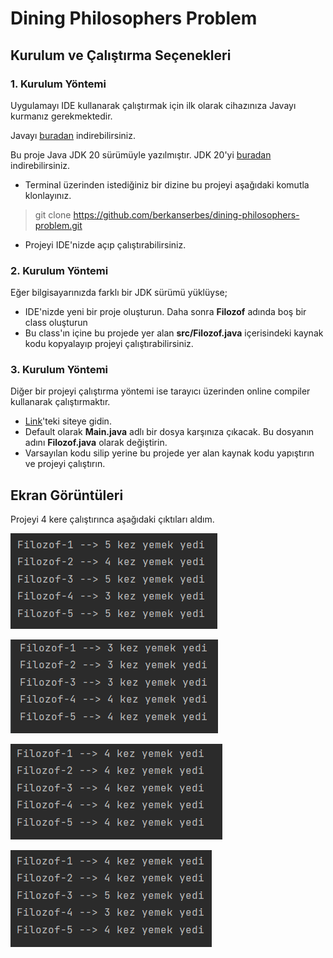 # Dining Philosophers Problem

## Kurulum ve Çalıştırma Seçenekleri

### 1. Kurulum Yöntemi
Uygulamayı IDE kullanarak çalıştırmak için ilk olarak cihazınıza Javayı kurmanız gerekmektedir.

Javayı [buradan](https://www.java.com/en/download/) indirebilirsiniz.

Bu proje Java JDK 20 sürümüyle yazılmıştır. JDK 20'yi  [buradan](https://www.oracle.com/java/technologies/downloads/#jdk20-windows) indirebilirsiniz.

* Terminal üzerinden istediğiniz bir dizine bu projeyi aşağıdaki komutla klonlayınız.
> git clone https://github.com/berkanserbes/dining-philosophers-problem.git
* Projeyi IDE'nizde açıp çalıştırabilirsiniz.

### 2. Kurulum Yöntemi
Eğer bilgisayarınızda farklı bir JDK sürümü yüklüyse;
* IDE'nizde yeni bir proje oluşturun. Daha sonra **Filozof** adında boş bir class oluşturun
* Bu class'ın içine bu projede yer alan **src/Filozof.java** içerisindeki kaynak kodu kopyalayıp projeyi çalıştırabilirsiniz.

### 3. Kurulum Yöntemi
Diğer bir projeyi çalıştırma yöntemi ise tarayıcı üzerinden online compiler kullanarak çalıştırmaktır.

* [Link](https://www.onlinegdb.com/online_java_compiler#)'teki siteye gidin.
* Default olarak **Main.java** adlı bir dosya karşınıza çıkacak. Bu dosyanın adını **Filozof.java** olarak değiştirin.
* Varsayılan kodu silip yerine bu projede yer alan kaynak kodu yapıştırın ve projeyi çalıştırın.

## Ekran Görüntüleri

Projeyi 4 kere çalıştırınca aşağıdaki çıktıları aldım.

![output-1](https://raw.githubusercontent.com/berkanserbes/dining-philosophers-problem/main/output-ss/Output1.PNG)

![output-2](https://raw.githubusercontent.com/berkanserbes/dining-philosophers-problem/main/output-ss/Output2.PNG)

![output-3](https://raw.githubusercontent.com/berkanserbes/dining-philosophers-problem/main/output-ss/Output3.PNG)

![output-4](https://raw.githubusercontent.com/berkanserbes/dining-philosophers-problem/main/output-ss/Output4.PNG)
